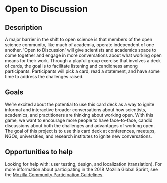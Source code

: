 # Open to Discussion

## Description

A major barrier in the shift to open science is that members of the open science community, like much of academia, operate independent of one another. 'Open to Discussion' will give scientists and academics space to come together and engage in more conversations about what working open means for their work. Through a playful group exercise that involves a deck of cards, the goal is to facilitate listening and candidness among participants. Participants will pick a card, read a statement, and have some time to address the challenges raised.

## Goals

We’re excited about the potential to use this card deck as a way to ignite informal and interactive broader conversations about how scientists, academics, and practitioners are thinking about working open. With this game, we want to encourage more people to have face-to-face, candid discussions about both the challenges and advantages of working open. The goal of this project is to use this card deck at conferences, meetups, NGOs, universities, and research institutes to ignite new conversations.

## Opportunities to help

Looking for help with: user testing, design, and localization (translation). For more information about participating in the 2018 Mozilla Global Sprint, see the [Mozilla Community Participation Guidelines](https://www.mozilla.org/en-US/about/governance/policies/participation/).
